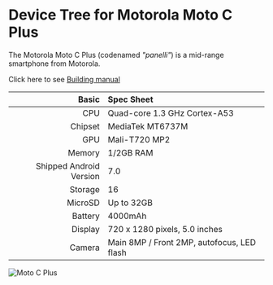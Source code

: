 Device Tree for Motorola Moto C Plus
===========================================

The Motorola Moto C Plus (codenamed _"panelli"_) is a mid-range smartphone from Motorola.

Click here to see [Building manual](https://github.com/LineageOS-MediaTek/android_device_motorola_panelli/tree/cm-14.1/MANUAL.md)

Basic   | Spec Sheet
-------:|:-------------------------
CPU     | Quad-core 1.3 GHz Cortex-A53
Chipset | MediaTek MT6737M
GPU     | Mali-T720 MP2
Memory  | 1/2GB RAM
Shipped Android Version | 7.0
Storage | 16
MicroSD | Up to 32GB
Battery | 4000mAh
Display | 720 x 1280 pixels, 5.0 inches
Camera  | Main 8MP / Front 2MP, autofocus, LED flash

![Moto C Plus](http://i.gadgets360cdn.com/large/moto_c_plus_white_1497506687775.jpg "Moto C Plus")

